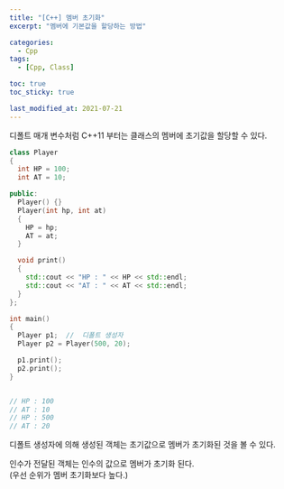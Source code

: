 ```yaml
---
title: "[C++] 멤버 초기화"
excerpt: "멤버에 기본값을 할당하는 방법"

categories:
  - Cpp
tags:
  - [Cpp, Class]

toc: true
toc_sticky: true

last_modified_at: 2021-07-21
---
```


디폴트 매개 변수처럼 C++11 부터는 클래스의 멤버에 초기값을 할당할 수 있다.

```cpp
class Player
{
  int HP = 100;
  int AT = 10;

public:
  Player() {}
  Player(int hp, int at)
  {
    HP = hp;
    AT = at;
  }

  void print()
  {
    std::cout << "HP : " << HP << std::endl;
    std::cout << "AT : " << AT << std::endl;
  }
};

int main()
{
  Player p1;  //  디폴트 생성자
  Player p2 = Player(500, 20);

  p1.print();
  p2.print();
}


// HP : 100
// AT : 10
// HP : 500
// AT : 20
```

디폴트 생성자에 의해 생성된 객체는 초기값으로 멤버가 초기화된 것을 볼 수 있다.

인수가 전달된 객체는 인수의 값으로 멤버가 초기화 된다.   
(우선 순위가 멤버 초기화보다 높다.)